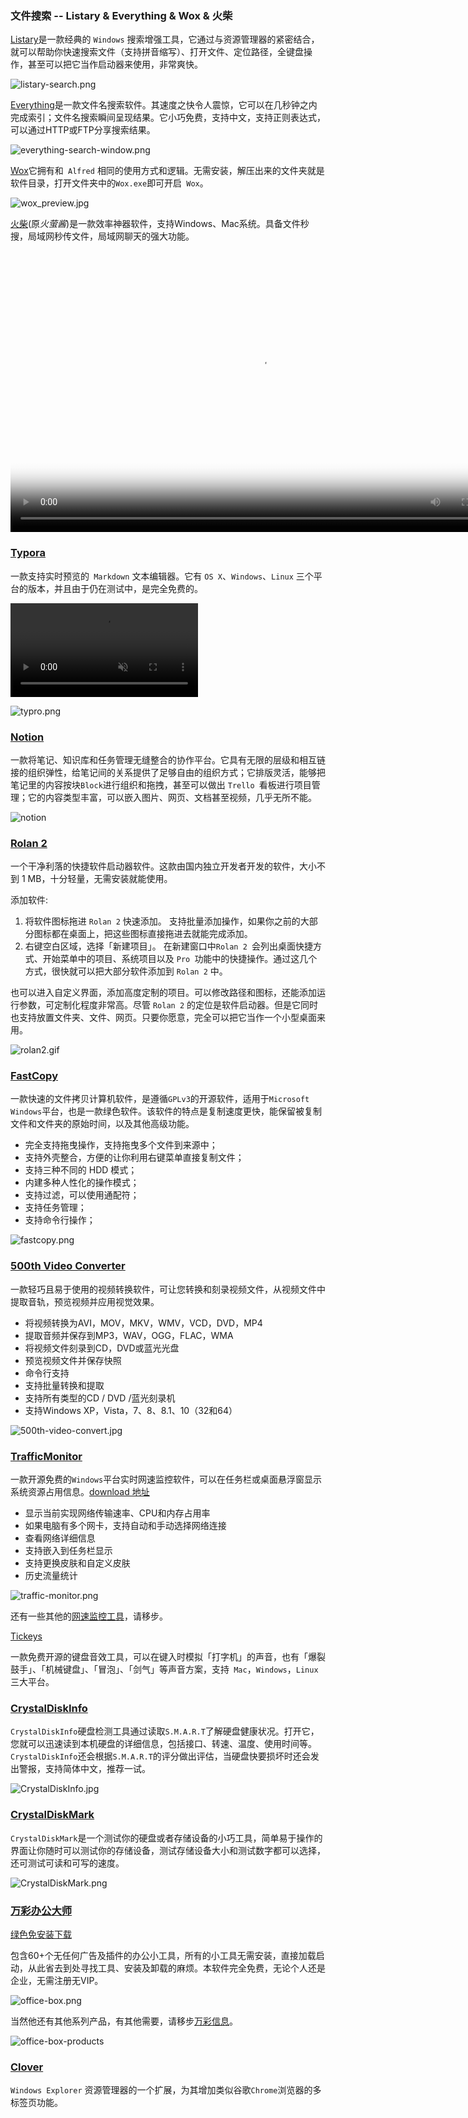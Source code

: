 ### 文件搜索 -- Listary  & Everything & Wox & 火柴

[Listary](https://www.listary.com/)是一款经典的 `Windows` 搜索增强工具，它通过与资源管理器的紧密结合，就可以帮助你快速搜索文件（支持拼音缩写）、打开文件、定位路径，全键盘操作，甚至可以把它当作启动器来使用，非常爽快。

![listary-search.png](./sw/listary-search.png)

[Everything](https://www.voidtools.com/)是一款文件名搜索软件。其速度之快令人震惊，它可以在几秒钟之内完成索引；文件名搜索瞬间呈现结果。它小巧免费，支持中文，支持正则表达式，可以通过HTTP或FTP分享搜索结果。

![everything-search-window.png](./sw/everything-search-window.png)

[Wox](http://www.wox.one/)它拥有和` Alfred` 相同的使用方式和逻辑。无需安装，解压出来的文件夹就是软件目录，打开文件夹中的` Wox.exe `即可开启` Wox`。

![wox_preview.jpg](./sw/wox_preview.jpg)

[火柴](http://huochaipro.com/)(原*火萤酱*)是一款效率神器软件，支持Windows、Mac系统。具备文件秒搜，局域网秒传文件，局域网聊天的强大功能。

<video controls="controls" src="https://skincdn.huoying666.com/jimg/v.mp4" id="v1" width="800" height="450" loop="loop" preload="metadata" poster="https://skincdn.huoying666.com/jimg/video_mask.png" webkit-playsinline="true" playsinline="true"></video>
### [Typora](https://typora.io/)

一款支持实时预览的` Markdown` 文本编辑器。它有 `OS X`、`Windows`、`Linux` 三个平台的版本，并且由于仍在测试中，是完全免费的。

<video muted="muted" preload="preload" loop="loop" style="width=100%;" src="https://typora.io/img/beta.mp4"></video>

![typro.png](./sw/typro.png)

### [Notion](https://www.notion.so/?r=a8b6e24bd86f4597a0b26266f6f8aee9)

一款将笔记、知识库和任务管理无缝整合的协作平台。它具有无限的层级和相互链接的组织弹性，给笔记间的关系提供了足够自由的组织方式；它排版灵活，能够把笔记里的内容按块`Block`进行组织和拖拽，甚至可以做出 `Trello `看板进行项目管理；它的内容类型丰富，可以嵌入图片、网页、文档甚至视频，几乎无所不能。

![notion](./sw/notion.png)

### [Rolan 2](https://getrolan.com/)

一个干净利落的快捷软件启动器软件。这款由国内独立开发者开发的软件，大小不到 1 MB，十分轻量，无需安装就能使用。

添加软件:

1. 将软件图标拖进 `Rolan 2` 快速添加。 支持批量添加操作，如果你之前的大部分图标都在桌面上，把这些图标直接拖进去就能完成添加。
2. 右键空白区域，选择「新建项目」。 在新建窗口中`Rolan 2 `会列出桌面快捷方式、开始菜单中的项目、系统项目以及 `Pro `功能中的快捷操作。通过这几个方式，很快就可以把大部分软件添加到 `Rolan 2` 中。

也可以进入自定义界面，添加高度定制的项目。可以修改路径和图标，还能添加运行参数，可定制化程度非常高。尽管 `Rolan 2` 的定位是软件启动器。但是它同时也支持放置文件夹、文件、网页。只要你愿意，完全可以把它当作一个小型桌面来用。

![rolan2.gif](./sw/rolan2.gif)

### [FastCopy](https://fastcopy.jp/en/)

一款快速的文件拷贝计算机软件，是遵循`GPLv3`的开源软件，适用于`Microsoft Windows`平台，也是一款绿色软件。该软件的特点是复制速度更快，能保留被复制文件和文件夹的原始时间，以及其他高级功能。

- 完全支持拖曳操作，支持拖曳多个文件到来源中；
- 支持外壳整合，方便的让你利用右键菜单直接复制文件；
- 支持三种不同的 HDD 模式；
- 内建多种人性化的操作模式；
- 支持过滤，可以使用通配符；
- 支持任务管理；
- 支持命令行操作；

![fastcopy.png](./sw/fastcopy.png)

### [500th Video Converter](http://www.glorylogic.com/video-converter.html)

一款轻巧且易于使用的视频转换软件，可让您转换和刻录视频文件，从视频文件中提取音轨，预览视频并应用视觉效果。

- 将视频转换为AVI，MOV，MKV，WMV，VCD，DVD，MP4
- 提取音频并保存到MP3，WAV，OGG，FLAC，WMA
- 将视频文件刻录到CD，DVD或蓝光光盘
- 预览视频文件并保存快照
- 命令行支持
- 支持批量转换和提取
- 支持所有类型的CD / DVD /蓝光刻录机
- 支持Windows XP，Vista，7、8、8.1、10（32和64）

![500th-video-convert.jpg](./sw/500th-video-convert.jpg)

### [TrafficMonitor](https://github.com/zhongyang219/TrafficMonitor) 

一款开源免费的`Windows`平台实时网速监控软件，可以在任务栏或桌面悬浮窗显示系统资源占用信息。[download 地址](https://github.com/zhongyang219/TrafficMonitor/releases)

- 显示当前实现网络传输速率、CPU和内存占用率
- 如果电脑有多个网卡，支持自动和手动选择网络连接
- 查看网络详细信息
- 支持嵌入到任务栏显示
- 支持更换皮肤和自定义皮肤
- 历史流量统计

![traffic-monitor.png](./sw/traffic-monitor.png)

还有一些其他的[网速监控工具](https://sspai.com/post/47057)，请移步。

[Tickeys](http://www.yingdev.com/projects/tickeys)

一款免费开源的键盘音效工具，可以在键入时模拟「打字机」的声音，也有「爆裂鼓手」、「机械键盘」、「冒泡」、「剑气」等声音方案，支持` Mac`，`Windows`，`Linux` 三大平台。

### [CrystalDiskInfo](https://crystalmark.info/en/software/crystaldiskinfo/)

`CrystalDiskInfo`硬盘检测工具通过读取`S.M.A.R.T`了解硬盘健康状况。打开它，您就可以迅速读到本机硬盘的详细信息，包括接口、转速、温度、使用时间等。`CrystalDiskInfo`还会根据`S.M.A.R.T`的评分做出评估，当硬盘快要损坏时还会发出警报，支持简体中文，推荐一试。

![CrystalDiskInfo.jpg](./sw/CrystalDiskInfo.jpg)

### [CrystalDiskMark](https://crystalmark.info/en/software/crystaldiskmark/)

`CrystalDiskMark`是一个测试你的硬盘或者存储设备的小巧工具，简单易于操作的界面让你随时可以测试你的存储设备，测试存储设备大小和测试数字都可以选择，还可测试可读和可写的速度。

![CrystalDiskMark.png](./sw/CrystalDiskMark.png)

### [万彩办公大师](http://www.wofficebox.com/)

[绿色免安装下载](http://files.wofficebox.com/officebox/download/OfficeBox%E5%AE%98%E6%96%B9%E7%BB%BF%E8%89%B2%E7%89%88.zip)

包含60+个无任何广告及插件的办公小工具，所有的小工具无需安装，直接加载启动，从此省去到处寻找工具、安装及卸载的麻烦。本软件完全免费，无论个人还是企业，无需注册无VIP。

![office-box.png](./sw/office-box.png)

当然他还有其他系列产品，有其他需要，请移步[万彩信息](http://www.wancaiinfo.com/)。

![office-box-products](./sw/office-box-products.png)

### [Clover ](http://cn.ejie.me/)

`Windows Explorer` 资源管理器的一个扩展，为其增加类似谷歌` Chrome `浏览器的多标签页功能。

